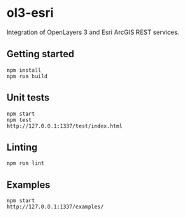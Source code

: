 # ol3-esri

Integration of OpenLayers 3 and Esri ArcGIS REST services.

## Getting started
    npm install
    npm run build

## Unit tests
    npm start
    npm test
    http://127.0.0.1:1337/test/index.html

## Linting
    npm run lint

## Examples
    npm start
    http://127.0.0.1:1337/examples/
